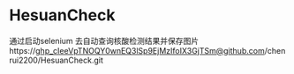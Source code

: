 # HesuanCheck

通过启动selenium 去自动查询核酸检测结果并保存图片
https://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@github.com/chenrui2200/HesuanCheck.git